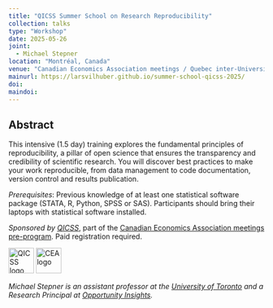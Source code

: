 ```yaml
---
title: "QICSS Summer School on Research Reproducibility"
collection: talks
type: "Workshop"
date: 2025-05-26
joint: 
  - Michael Stepner
location: "Montréal, Canada"
venue: "Canadian Economics Association meetings / Quebec inter-University Centre for Social Statistics (QICSS)"
mainurl: https://larsvilhuber.github.io/summer-school-qicss-2025/
doi: 
maindoi: 
---
```


## Abstract

This intensive (1.5 day) training explores the fundamental principles of reproducibility, a pillar of open science that ensures the transparency and credibility of scientific research. You will discover best practices to make your work reproducible, from data management to code documentation, version control and results publication.

*Prerequisites*: Previous knowledge of at least one statistical software package (STATA, R, Python, SPSS or SAS). Participants should bring their laptops with statistical software installed.

*Sponsored by [QICSS](https://ciqss.org)*, part of the [Canadian Economics Association meetings pre-program](https://www.economics.ca/cea2025). Paid registration required.

<img height="50px" src="https://ciqss.org/wp-content/uploads/2024/02/logo-ciqss-temp-1024x407.webp" alt="QICSS logo" />
<img height="50px" src="https://www.economics.ca/resources/Pictures/full_logo_with_wordmark_II.svg" alt="CEA logo" />

*Michael Stepner is an assistant professor at the [University of Toronto](https://economics.utoronto.ca/) and a Research Principal at [Opportunity Insights](https://opportunityinsights.org/).*